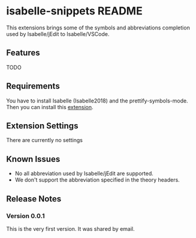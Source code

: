 # isabelle-snippets README

This extensions brings some of the symbols and abbreviations completion used by Isabelle/jEdit to Isabelle/VSCode.

## Features

TODO 

## Requirements

You have to install Isabelle (Isabelle2018) and the prettify-symbols-mode. Then you can install this [extension](https://marketplace.visualstudio.com/items?itemName=mfleury.isabelle-snippets).

## Extension Settings

There are currently no settings

## Known Issues

+ No all abbreviation used by Isabelle/jEdit are supported.
+ We don't support the abbreviation specified in the theory headers.

## Release Notes

### Version 0.0.1

This is the very first version. It was shared by email.